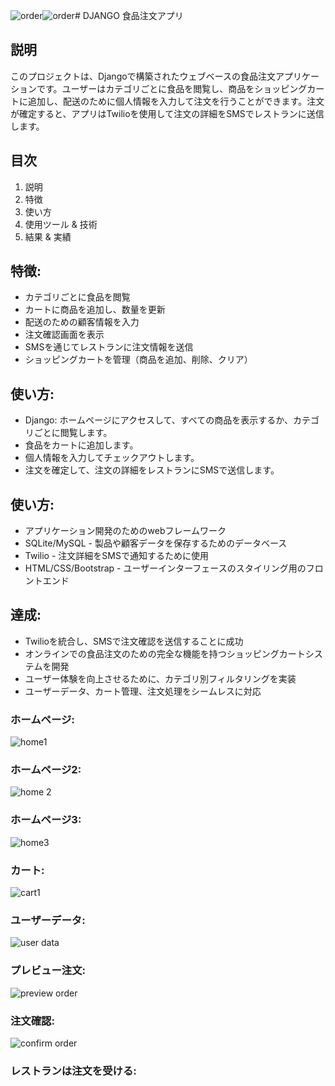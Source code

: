 ![order](https://github.com/user-attachments/assets/1dc70aa1-b481-4534-81ff-b855fe3282b3)![order](https://github.com/user-attachments/assets/354a9946-b3ce-4ce7-89fe-1928ae290128)# DJANGO 食品注文アプリ

## 説明
このプロジェクトは、Djangoで構築されたウェブベースの食品注文アプリケーションです。ユーザーはカテゴリごとに食品を閲覧し、商品をショッピングカートに追加し、配送のために個人情報を入力して注文を行うことができます。注文が確定すると、アプリはTwilioを使用して注文の詳細をSMSでレストランに送信します。

## 目次
1. 説明
2. 特徴
3. 使い方
4. 使用ツール & 技術
5. 結果 & 実績

## 特徴:
- カテゴリごとに食品を閲覧
- カートに商品を追加し、数量を更新
- 配送のための顧客情報を入力
- 注文確認画面を表示
- SMSを通じてレストランに注文情報を送信
- ショッピングカートを管理（商品を追加、削除、クリア）

## 使い方:
- Django: ホームページにアクセスして、すべての商品を表示するか、カテゴリごとに閲覧します。
- 食品をカートに追加します。
- 個人情報を入力してチェックアウトします。
- 注文を確定して、注文の詳細をレストランにSMSで送信します。

## 使い方:
- アプリケーション開発のためのwebフレームワーク
- SQLite/MySQL - 製品や顧客データを保存するためのデータベース
- Twilio - 注文詳細をSMSで通知するために使用
- HTML/CSS/Bootstrap - ユーザーインターフェースのスタイリング用のフロントエンド
  
## 達成:
- Twilioを統合し、SMSで注文確認を送信することに成功
- オンラインでの食品注文のための完全な機能を持つショッピングカートシステムを開発
- ユーザー体験を向上させるために、カテゴリ別フィルタリングを実装
- ユーザーデータ、カート管理、注文処理をシームレスに対応

### ホームページ:
  ![home1](https://github.com/user-attachments/assets/d6958d67-f5df-4e87-9821-45317b6e2032)

### ホームページ2:
![home 2](https://github.com/user-attachments/assets/3b483d3f-3f09-4338-a48d-e58a3b2a19d4)

### ホームページ3:
![home3](https://github.com/user-attachments/assets/3030a82a-3bbc-4d94-9f6f-85af306485fd)

### カート:
![cart1](https://github.com/user-attachments/assets/f0a04e2a-b583-4675-a93e-138594a0711b)

### ユーザーデータ:
![user data](https://github.com/user-attachments/assets/ab97a502-5357-446d-bffe-b1181986c616)

### プレビュー注文:
![preview order](https://github.com/user-attachments/assets/7c78679c-87ac-463a-9b83-69ba0a5c1ca6)

### 注文確認:
![confirm order ](https://github.com/user-attachments/assets/c19a54b6-7576-4d6f-bbdb-19987035dbdf)

### レストランは注文を受ける:




    
   
    




